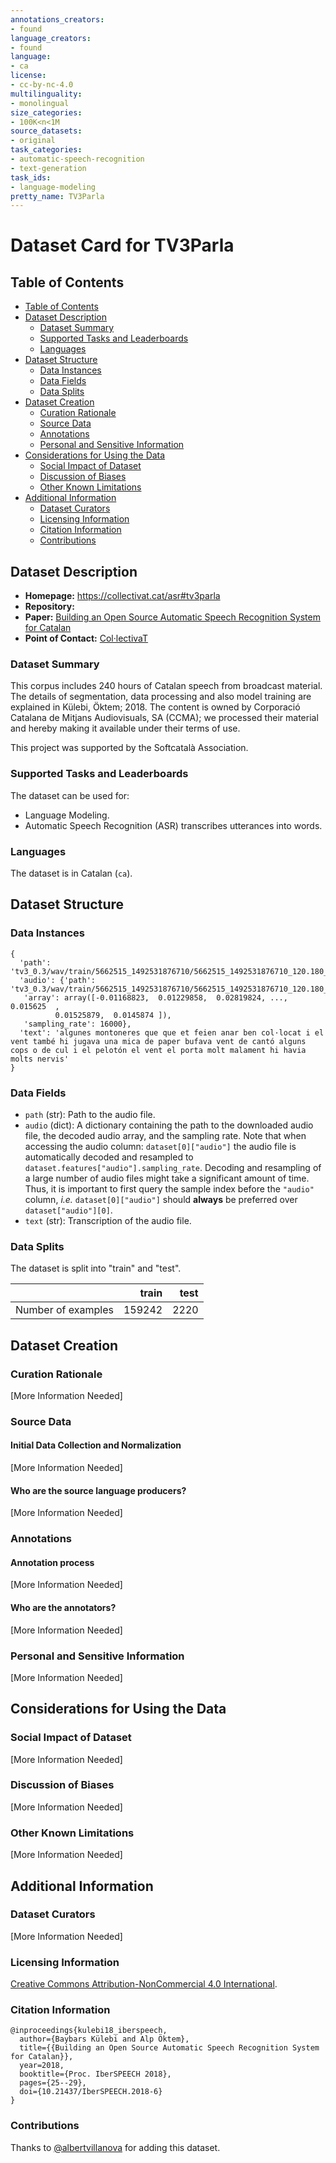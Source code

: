 ```yaml
---
annotations_creators:
- found
language_creators:
- found
language:
- ca
license:
- cc-by-nc-4.0
multilinguality:
- monolingual
size_categories:
- 100K<n<1M
source_datasets:
- original
task_categories:
- automatic-speech-recognition
- text-generation
task_ids:
- language-modeling
pretty_name: TV3Parla
---
```


# Dataset Card for TV3Parla

## Table of Contents
- [Table of Contents](#table-of-contents)
- [Dataset Description](#dataset-description)
  - [Dataset Summary](#dataset-summary)
  - [Supported Tasks and Leaderboards](#supported-tasks-and-leaderboards)
  - [Languages](#languages)
- [Dataset Structure](#dataset-structure)
  - [Data Instances](#data-instances)
  - [Data Fields](#data-fields)
  - [Data Splits](#data-splits)
- [Dataset Creation](#dataset-creation)
  - [Curation Rationale](#curation-rationale)
  - [Source Data](#source-data)
  - [Annotations](#annotations)
  - [Personal and Sensitive Information](#personal-and-sensitive-information)
- [Considerations for Using the Data](#considerations-for-using-the-data)
  - [Social Impact of Dataset](#social-impact-of-dataset)
  - [Discussion of Biases](#discussion-of-biases)
  - [Other Known Limitations](#other-known-limitations)
- [Additional Information](#additional-information)
  - [Dataset Curators](#dataset-curators)
  - [Licensing Information](#licensing-information)
  - [Citation Information](#citation-information)
  - [Contributions](#contributions)

## Dataset Description

- **Homepage:** https://collectivat.cat/asr#tv3parla
- **Repository:**
- **Paper:** [Building an Open Source Automatic Speech Recognition System for Catalan](https://www.isca-speech.org/archive/iberspeech_2018/kulebi18_iberspeech.html)
- **Point of Contact:** [Col·lectivaT](mailto:info@collectivat.cat)

### Dataset Summary

This corpus includes 240 hours of Catalan speech from broadcast material.
The details of segmentation, data processing and also model training are explained in Külebi, Öktem; 2018.
The content is owned by Corporació Catalana de Mitjans Audiovisuals, SA (CCMA);
we processed their material and hereby making it available under their terms of use.

This project was supported by the Softcatalà Association.

### Supported Tasks and Leaderboards

The dataset can be used for:
- Language Modeling.
- Automatic Speech Recognition (ASR) transcribes utterances into words.

### Languages

The dataset is in Catalan (`ca`).

## Dataset Structure

### Data Instances

```
{
  'path': 'tv3_0.3/wav/train/5662515_1492531876710/5662515_1492531876710_120.180_139.020.wav',
  'audio': {'path': 'tv3_0.3/wav/train/5662515_1492531876710/5662515_1492531876710_120.180_139.020.wav',
   'array': array([-0.01168823,  0.01229858,  0.02819824, ...,  0.015625  ,
          0.01525879,  0.0145874 ]),
   'sampling_rate': 16000},
  'text': 'algunes montoneres que que et feien anar ben col·locat i el vent també hi jugava una mica de paper bufava vent de cantó alguns cops o de cul i el pelotón el vent el porta molt malament hi havia molts nervis'
}
```

### Data Fields

- `path` (str): Path to the audio file.
- `audio` (dict): A dictionary containing the path to the downloaded audio file, the decoded audio array, and the sampling
  rate. Note that when accessing the audio column: `dataset[0]["audio"]` the audio file is automatically decoded and
  resampled to `dataset.features["audio"].sampling_rate`. Decoding and resampling of a large number of audio files might
  take a significant amount of time. Thus, it is important to first query the sample index before the `"audio"` column,
  *i.e.* `dataset[0]["audio"]` should **always** be preferred over `dataset["audio"][0]`.
- `text` (str): Transcription of the audio file.

### Data Splits

The dataset is split into "train" and "test".

|                    |  train | test |
|:-------------------|-------:|-----:|
| Number of examples | 159242 | 2220 |

## Dataset Creation

### Curation Rationale

[More Information Needed]

### Source Data

#### Initial Data Collection and Normalization

[More Information Needed]

#### Who are the source language producers?

[More Information Needed]

### Annotations

#### Annotation process

[More Information Needed]

#### Who are the annotators?

[More Information Needed]

### Personal and Sensitive Information

[More Information Needed]

## Considerations for Using the Data

### Social Impact of Dataset

[More Information Needed]

### Discussion of Biases

[More Information Needed]

### Other Known Limitations

[More Information Needed]

## Additional Information

### Dataset Curators

[More Information Needed]

### Licensing Information

[Creative Commons Attribution-NonCommercial 4.0 International](https://creativecommons.org/licenses/by-nc/4.0/).

### Citation Information

```
@inproceedings{kulebi18_iberspeech,
  author={Baybars Külebi and Alp Öktem},
  title={{Building an Open Source Automatic Speech Recognition System for Catalan}},
  year=2018,
  booktitle={Proc. IberSPEECH 2018},
  pages={25--29},
  doi={10.21437/IberSPEECH.2018-6}
}
```

### Contributions

Thanks to [@albertvillanova](https://github.com/albertvillanova) for adding this dataset.

